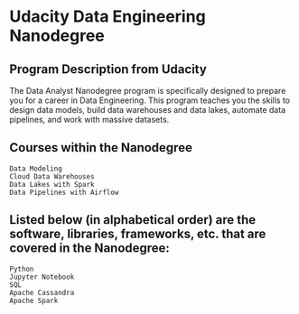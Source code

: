 # Udacity Data Engineering Nanodegree

## Program Description from Udacity
The Data Analyst Nanodegree program is specifically designed to prepare you for a career in Data Engineering. This program teaches you the skills to design data models, build data warehouses and data lakes, automate data pipelines, and work with massive datasets.

## Courses within the Nanodegree
    Data Modeling
    Cloud Data Warehouses 
    Data Lakes with Spark
    Data Pipelines with Airflow

## Listed below (in alphabetical order) are the software, libraries, frameworks, etc. that are covered in the Nanodegree:

    Python
    Jupyter Notebook
    SQL
    Apache Cassandra 
    Apache Spark 
    
